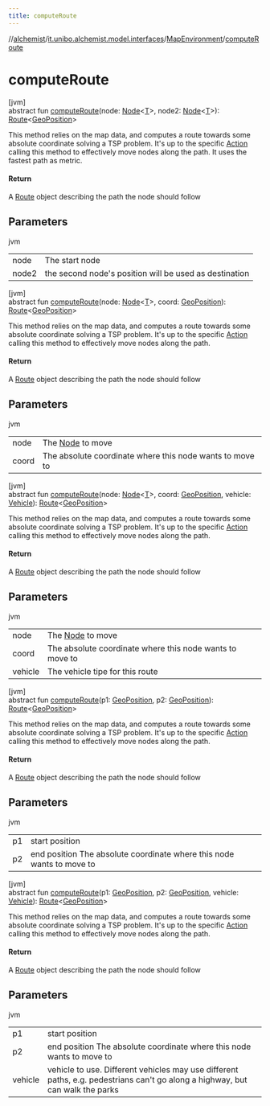 ```yaml
---
title: computeRoute
---
```

//[alchemist](../../../index.html)/[it.unibo.alchemist.model.interfaces](../index.html)/[MapEnvironment](index.html)/[computeRoute](compute-route.html)



# computeRoute



[jvm]\
abstract fun [computeRoute](compute-route.html)(node: [Node](../-node/index.html)<[T](../../it.unibo.alchemist.model.implementations.linkingrules/-link-nodes-within-routing-range/index.html)>, node2: [Node](../-node/index.html)<[T](../../it.unibo.alchemist.model.implementations.linkingrules/-link-nodes-within-routing-range/index.html)>): [Route](../-route/index.html)<[GeoPosition](../-geo-position/index.html)>



This method relies on the map data, and computes a route towards some absolute coordinate solving a TSP problem. It's up to the specific [Action](../-action/index.html) calling this method to effectively move nodes along the path. It uses the fastest path as metric.



#### Return



A [Route](../-route/index.html) object describing the path the node should follow



## Parameters


jvm

| | |
|---|---|
| node | The start node |
| node2 | the second node's position will be used as destination |





[jvm]\
abstract fun [computeRoute](compute-route.html)(node: [Node](../-node/index.html)<[T](../../it.unibo.alchemist.model.implementations.linkingrules/-link-nodes-within-routing-range/index.html)>, coord: [GeoPosition](../-geo-position/index.html)): [Route](../-route/index.html)<[GeoPosition](../-geo-position/index.html)>



This method relies on the map data, and computes a route towards some absolute coordinate solving a TSP problem. It's up to the specific [Action](../-action/index.html) calling this method to effectively move nodes along the path.



#### Return



A [Route](../-route/index.html) object describing the path the node should follow



## Parameters


jvm

| | |
|---|---|
| node | The [Node](../-node/index.html) to move |
| coord | The absolute coordinate where this node wants to move to |





[jvm]\
abstract fun [computeRoute](compute-route.html)(node: [Node](../-node/index.html)<[T](../../it.unibo.alchemist.model.implementations.linkingrules/-link-nodes-within-routing-range/index.html)>, coord: [GeoPosition](../-geo-position/index.html), vehicle: [Vehicle](../-vehicle/index.html)): [Route](../-route/index.html)<[GeoPosition](../-geo-position/index.html)>



This method relies on the map data, and computes a route towards some absolute coordinate solving a TSP problem. It's up to the specific [Action](../-action/index.html) calling this method to effectively move nodes along the path.



#### Return



A [Route](../-route/index.html) object describing the path the node should follow



## Parameters


jvm

| | |
|---|---|
| node | The [Node](../-node/index.html) to move |
| coord | The absolute coordinate where this node wants to move to |
| vehicle | The vehicle tipe for this route |





[jvm]\
abstract fun [computeRoute](compute-route.html)(p1: [GeoPosition](../-geo-position/index.html), p2: [GeoPosition](../-geo-position/index.html)): [Route](../-route/index.html)<[GeoPosition](../-geo-position/index.html)>



This method relies on the map data, and computes a route towards some absolute coordinate solving a TSP problem. It's up to the specific [Action](../-action/index.html) calling this method to effectively move nodes along the path.



#### Return



A [Route](../-route/index.html) object describing the path the node should follow



## Parameters


jvm

| | |
|---|---|
| p1 | start position |
| p2 | end position The absolute coordinate where this node wants to move to |





[jvm]\
abstract fun [computeRoute](compute-route.html)(p1: [GeoPosition](../-geo-position/index.html), p2: [GeoPosition](../-geo-position/index.html), vehicle: [Vehicle](../-vehicle/index.html)): [Route](../-route/index.html)<[GeoPosition](../-geo-position/index.html)>



This method relies on the map data, and computes a route towards some absolute coordinate solving a TSP problem. It's up to the specific [Action](../-action/index.html) calling this method to effectively move nodes along the path.



#### Return



A [Route](../-route/index.html) object describing the path the node should follow



## Parameters


jvm

| | |
|---|---|
| p1 | start position |
| p2 | end position The absolute coordinate where this node wants to move to |
| vehicle | vehicle to use. Different vehicles may use different paths, e.g. pedestrians can't go along a highway, but can walk the parks |




